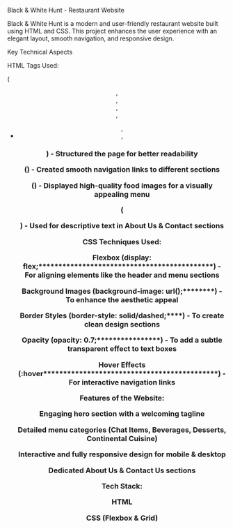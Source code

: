 Black & White Hunt - Restaurant Website

Black & White Hunt is a modern and user-friendly restaurant website built using HTML and CSS. This project enhances the user experience with an elegant layout, smooth navigation, and responsive design.

Key Technical Aspects

HTML Tags Used:

(<header>, <nav>, <section>, <div>, <ul>, <li>, <h1>) - Structured the page for better readability

(<a>) - Created smooth navigation links to different sections

(<img>) - Displayed high-quality food images for a visually appealing menu

(<p>) - Used for descriptive text in About Us & Contact sections

CSS Techniques Used:

Flexbox (display: flex;********************************************) - For aligning elements like the header and menu sections

Background Images (background-image: url();********) - To enhance the aesthetic appeal

Border Styles (border-style: solid/dashed;****) - To create clean design sections

Opacity (opacity: 0.7;****************) - To add a subtle transparent effect to text boxes

Hover Effects (:hover********************************************) - For interactive navigation links

Features of the Website:

Engaging hero section with a welcoming tagline

Detailed menu categories (Chat Items, Beverages, Desserts, Continental Cuisine)

Interactive and fully responsive design for mobile & desktop

Dedicated About Us & Contact Us sections

Tech Stack:

HTML

CSS (Flexbox & Grid)
